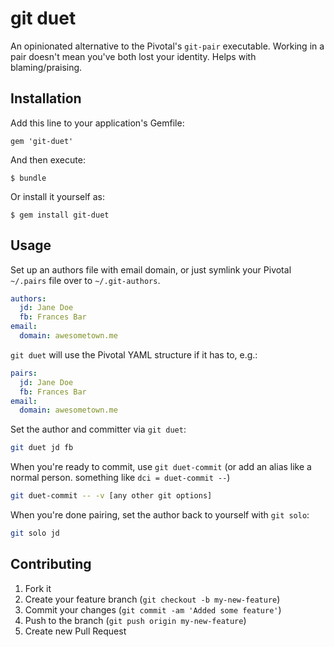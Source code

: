 # git duet

An opinionated alternative to the Pivotal's `git-pair` executable.
Working in a pair doesn't mean you've both lost your identity.
Helps with blaming/praising.

## Installation

Add this line to your application's Gemfile:

    gem 'git-duet'

And then execute:

    $ bundle

Or install it yourself as:

    $ gem install git-duet

## Usage

Set up an authors file with email domain, or just symlink your Pivotal
`~/.pairs` file over to `~/.git-authors`.

~~~~~yaml
authors:
  jd: Jane Doe
  fb: Frances Bar
email:
  domain: awesometown.me
~~~~~

`git duet` will use the Pivotal YAML structure if it has to, e.g.:

~~~~~yaml
pairs:
  jd: Jane Doe
  fb: Frances Bar
email:
  domain: awesometown.me
~~~~~

Set the author and committer via `git duet`:

~~~~~bash
git duet jd fb
~~~~~

When you're ready to commit, use `git duet-commit` (or add an alias like
a normal person.  something like `dci = duet-commit --`)

~~~~~bash
git duet-commit -- -v [any other git options]
~~~~~

When you're done pairing, set the author back to yourself with `git solo`:

~~~~~bash
git solo jd
~~~~~

## Contributing

1. Fork it
2. Create your feature branch (`git checkout -b my-new-feature`)
3. Commit your changes (`git commit -am 'Added some feature'`)
4. Push to the branch (`git push origin my-new-feature`)
5. Create new Pull Request
